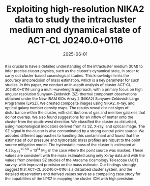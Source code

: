 ---
title: "Exploiting high-resolution NIKA2 data to study the intracluster medium and dynamical state of ACT-CL J0240.0+0116"
collection: "publications"
category: "co_papers"
permalink: /publications/2025A&A698A2P
link: https://ui.adsabs.harvard.edu/abs/2025A&A...698A...2P/abstract
date: 2025-06-01
venue: "Astronomy and Astrophysics"
citation: "Camphuis, E., Quan, W., Balkenhol, L., et al. (2025), arXiv e-prints, arXiv:2506.20707."
abstract: "It is crucial to have a detailed understanding of the intracluster medium (ICM) to infer precise cluster physics, such as the cluster's dynamical state, in order to carry out cluster-based cosmological studies. This knowledge limits the accuracy and precision of mass estimation, which is a key parameter for such studies. In this paper, we conduct an in-depth analysis of cluster ACT-CL J0240.0+0116 using a multi-wavelength approach, with a primary focus on high angular resolution Sunyaev-Zeldovich (SZ) thermal component observations obtained under the New IRAM KIDs Array 2 (NIKA2) Sunyaev-Zeldovich Large Programme (LPSZ). We created composite images using NIKA2, X-ray, and optical galaxy number density maps. The results reveal distinct signs of disturbance within the cluster, with distributions of gas and member galaxies that do not overlap. We also found suggestions for an inflow of matter onto the cluster from the south-west direction. We classified the cluster as disturbed, using morphological indicators derived from its SZ, X-ray, and optical image. The SZ signal in the cluster is also contaminated by a strong central point source. We adopted different approaches to handling this contaminant and found that the estimates of our pressure and hydrostatic mass profiles are robust to the point source mitigation model. The hydrostatic mass of the cluster is estimated at 4.25<SUB>‑0.45</SUB><SUP>+0.50</SUP> × 10<SUP>14</SUP> M<SUB>⊙</SUB> in the case where the point source was masked. These values are consistent with the mass estimated using only X-ray data and with the values from previous SZ studies of the Atacama Cosmology Telescope (ACT) survey, with improved precision on the mass estimate. Our findings strongly suggest that ACT-CL J0240.0+0116 is a disturbed cluster system, and the detailed observations and derived values serve as a compelling case study for the capabilities of the LPSZ in mapping the cluster ICM with high precision."
---